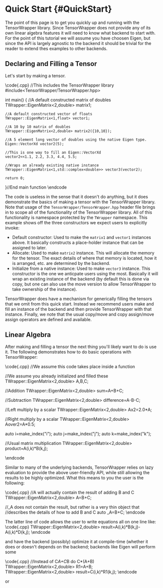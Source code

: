Quick Start   {#QuickStart}
===========

The point of this page is to get you quickly up and running with the
TensorWrapper library.  Since TensorWrapper does not provide any of its own
linear algebra features it will need to know what backend to start with.  For
the point of this tutorial we will assume you have choosen Eigen, but since
the API is largely agnostic to the backend it should be trivial for the reader
to extend thes examples to other backends.

Declaring and Filling a Tensor
------------------------------

Let's start by making a tensor.

\code{.cpp}
//This includes the TensorWrapper library
#include<TensorWrapper/TensorWrapper.hpp>

int main()
{
    //A default constructed matrix of doubles
    TWrapper::EigenMatrix<2,double> matrix1;

    //A default constructed vector of floats
    TWrapper::EigenMatrix<1,float> vector1;

    //A 10 by 10 matrix of doubles
    TWrapper::EigenMatrix<2,double> matrix2({10,10});

    //A 5 element long vector of doubles using the native Eigen type.
    Eigen::VectorXd vector2(5);

    //This is one way to fill an Eigen::VectorXd
    vector2<<1.1, 2.2, 3.3, 4.4, 5.5;

    //Wraps an already existing native instance
    TWrapper::EigenMatrix<1,std::complex<double>> vector3(vector2);

    return 0;
}//End main function
\endcode

The code is useless in the sense that it doesn't do anything, but it does
demonstrate the basics of making a tensor with the TensorWrapper library.  Note
that usage of the `TensorWrapper/TensorWrapper.hpp` header file brings in to
scope all of the functionality of the TensorWrapper library.  All of this
functionality is namespace protected by the `TWrapper` namespace.  This example
shows off the three constructors we expect users to explicitly invoke:

- Default constructor: Used to make the `matrix1` and `vector1` instances above.
    It basically constructs a place-holder instance that can be assigned to
    later.
- Allocate: Used to make `matrix2` instance.  This will allocate
    the memory for the tensor.  The exact details of where that memory is
    located, how it is arranged, etc. are determined by the backend.
- Initialize from a native instance: Used to make `vector3` instance.  This
    constructor is the one we anticpate users using the most.  Basically it will
    wrap an existing instance of the backend (by default this is done via copy,
    but one can also use the move version to allow TensorWrapper to take
    ownership of the instance).

TensorWrapper does have a mechanism for generically filling the tensors that
we omit from this quick start.  Instead we recommend users make and fill an
instance of the backend and then provide TensorWrapper with that instance.
Finally, we note that the usual copy/move and copy assign/move assign operators
are defined and available.

Linear Algebra
-----------------

After making and filling a tensor the next thing you'll likely want to do is
use it.  The following demonstrates how to do basic operations with
TensorWrapper:

\code{.cpp}
//We assume this code takes place inside a function

//We assume you already initialized and filled these
TWrapper::EigenMatrix<2,double> A,B,C;

//Addition
TWrapper::EigenMatrix<2,double> sum=A+B+C;

//Subtraction
TWrapper::EigenMatrix<2,double> difference=A-B-C;

//Left multiply by a scalar
TWrapper::EigenMatrix<2,double> Ax2=2.0*A;

//Right multiply by a scalar
TWrapper::EigenMatrix<2,double> Aover2=A*0.5;

auto i=make_index("i");
auto j=make_index("j");
auto k=make_index("k");

//Usual matrix multiplication
TWrapper::EigenMatrix<2,double> product=A(i,k)*B(k,j);

\endcode

Similar to many of the underlying backends, TensorWrapper relies on lazy
evaluation to provide the above user-friendly API, while still allowing the
results to be highly optimized.  What this means to you the user is the
following:

\code{.cpp}
//A will actually contain the result of adding B and C
TWrapper::EigenMatrix<2,double> A=B+C;

//_A does not contain the result, but rather is a very thin object that
//describes the details of how to add B and C
auto _A=B+C;
\endcode

The latter line of code allows the user to write equations all on one line like:
\code{.cpp}
TWrapper::EigenMatrix<2,double> result=A(i,k)*B(k,j)-A(i,k)*D(k,j);
\endcode

and have the backend (possibly) optimize it at compile-time (whether it does or
doesn't depends on the backend; backends like Eigen will perform some

\code{.cpp}
//Instead of C*A+C*B do C*(A+B)
TWrapper::EigenMatrix<2,double> R1=A+B;
TWrapper::EigenMatrix<2,double> result=C(i,k)*R1(k,j);
\endcode

or






